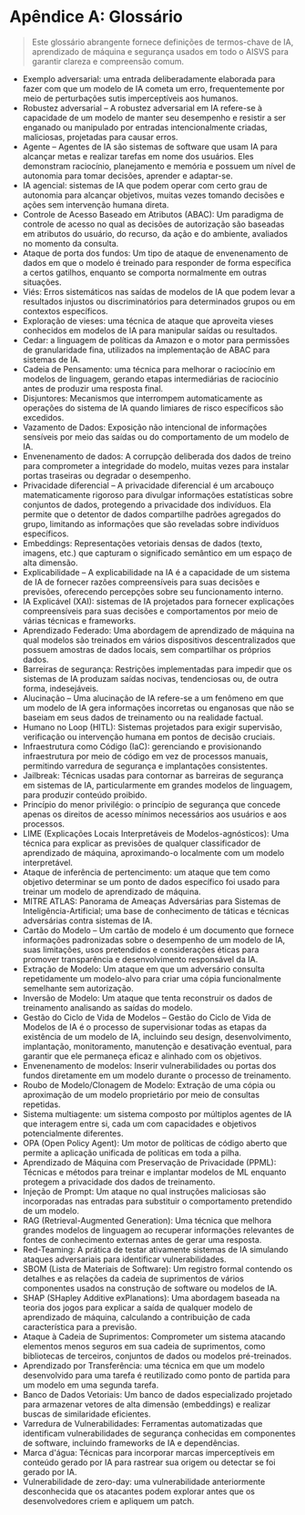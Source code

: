 # Apêndice A: Glossário

>Este glossário abrangente fornece definições de termos-chave de IA, aprendizado de máquina e segurança usados em todo o AISVS para garantir clareza e compreensão comum.

* Exemplo adversarial: uma entrada deliberadamente elaborada para fazer com que um modelo de IA cometa um erro, frequentemente por meio de perturbações sutis imperceptíveis aos humanos.
  ​
* Robustez adversarial – A robustez adversarial em IA refere-se à capacidade de um modelo de manter seu desempenho e resistir a ser enganado ou manipulado por entradas intencionalmente criadas, maliciosas, projetadas para causar erros.
  ​
* Agente – Agentes de IA são sistemas de software que usam IA para alcançar metas e realizar tarefas em nome dos usuários. Eles demonstram raciocínio, planejamento e memória e possuem um nível de autonomia para tomar decisões, aprender e adaptar-se.
  ​
* IA agencial: sistemas de IA que podem operar com certo grau de autonomia para alcançar objetivos, muitas vezes tomando decisões e ações sem intervenção humana direta.
  ​
* Controle de Acesso Baseado em Atributos (ABAC): Um paradigma de controle de acesso no qual as decisões de autorização são baseadas em atributos do usuário, do recurso, da ação e do ambiente, avaliados no momento da consulta.
  ​
* Ataque de porta dos fundos: Um tipo de ataque de envenenamento de dados em que o modelo é treinado para responder de forma específica a certos gatilhos, enquanto se comporta normalmente em outras situações.
  ​
* Viés: Erros sistemáticos nas saídas de modelos de IA que podem levar a resultados injustos ou discriminatórios para determinados grupos ou em contextos específicos.
  ​
* Exploração de vieses: uma técnica de ataque que aproveita vieses conhecidos em modelos de IA para manipular saídas ou resultados.
  ​
* Cedar: a linguagem de políticas da Amazon e o motor para permissões de granularidade fina, utilizados na implementação de ABAC para sistemas de IA.
  ​
* Cadeia de Pensamento: uma técnica para melhorar o raciocínio em modelos de linguagem, gerando etapas intermediárias de raciocínio antes de produzir uma resposta final.
  ​
* Disjuntores: Mecanismos que interrompem automaticamente as operações do sistema de IA quando limiares de risco específicos são excedidos.
  ​
* Vazamento de Dados: Exposição não intencional de informações sensíveis por meio das saídas ou do comportamento de um modelo de IA.
  ​
* Envenenamento de dados: A corrupção deliberada dos dados de treino para comprometer a integridade do modelo, muitas vezes para instalar portas traseiras ou degradar o desempenho.
  ​
* Privacidade diferencial – A privacidade diferencial é um arcabouço matematicamente rigoroso para divulgar informações estatísticas sobre conjuntos de dados, protegendo a privacidade dos indivíduos. Ela permite que o detentor de dados compartilhe padrões agregados do grupo, limitando as informações que são reveladas sobre indivíduos específicos.
  ​
* Embeddings: Representações vetoriais densas de dados (texto, imagens, etc.) que capturam o significado semântico em um espaço de alta dimensão.
  ​
* Explicabilidade – A explicabilidade na IA é a capacidade de um sistema de IA de fornecer razões compreensíveis para suas decisões e previsões, oferecendo percepções sobre seu funcionamento interno.
  ​
* IA Explicável (XAI): sistemas de IA projetados para fornecer explicações compreensíveis para suas decisões e comportamentos por meio de várias técnicas e frameworks.
  ​
* Aprendizado Federado: Uma abordagem de aprendizado de máquina na qual modelos são treinados em vários dispositivos descentralizados que possuem amostras de dados locais, sem compartilhar os próprios dados.
  ​
* Barreiras de segurança: Restrições implementadas para impedir que os sistemas de IA produzam saídas nocivas, tendenciosas ou, de outra forma, indesejáveis.
  ​
* Alucinação – Uma alucinação de IA refere-se a um fenômeno em que um modelo de IA gera informações incorretas ou enganosas que não se baseiam em seus dados de treinamento ou na realidade factual.
  ​
* Humano no Loop (HITL): Sistemas projetados para exigir supervisão, verificação ou intervenção humana em pontos de decisão cruciais.
  ​
* Infraestrutura como Código (IaC): gerenciando e provisionando infraestrutura por meio de código em vez de processos manuais, permitindo varredura de segurança e implantações consistentes.
  ​
* Jailbreak: Técnicas usadas para contornar as barreiras de segurança em sistemas de IA, particularmente em grandes modelos de linguagem, para produzir conteúdo proibido.
  ​
* Princípio do menor privilégio: o princípio de segurança que concede apenas os direitos de acesso mínimos necessários aos usuários e aos processos.
  ​
* LIME (Explicações Locais Interpretáveis de Modelos-agnósticos): Uma técnica para explicar as previsões de qualquer classificador de aprendizado de máquina, aproximando-o localmente com um modelo interpretável.
  ​
* Ataque de inferência de pertencimento: um ataque que tem como objetivo determinar se um ponto de dados específico foi usado para treinar um modelo de aprendizado de máquina.
  ​
* MITRE ATLAS: Panorama de Ameaças Adversárias para Sistemas de Inteligência-Artificial; uma base de conhecimento de táticas e técnicas adversárias contra sistemas de IA.
  ​
* Cartão do Modelo – Um cartão de modelo é um documento que fornece informações padronizadas sobre o desempenho de um modelo de IA, suas limitações, usos pretendidos e considerações éticas para promover transparência e desenvolvimento responsável da IA.
  ​
* Extração de Modelo: Um ataque em que um adversário consulta repetidamente um modelo-alvo para criar uma cópia funcionalmente semelhante sem autorização.
  ​
* Inversão de Modelo: Um ataque que tenta reconstruir os dados de treinamento analisando as saídas do modelo.
  ​
* Gestão do Ciclo de Vida de Modelos – Gestão do Ciclo de Vida de Modelos de IA é o processo de supervisionar todas as etapas da existência de um modelo de IA, incluindo seu design, desenvolvimento, implantação, monitoramento, manutenção e desativação eventual, para garantir que ele permaneça eficaz e alinhado com os objetivos.
  ​
* Envenenamento de modelos: Inserir vulnerabilidades ou portas dos fundos diretamente em um modelo durante o processo de treinamento.
  ​
* Roubo de Modelo/Clonagem de Modelo: Extração de uma cópia ou aproximação de um modelo proprietário por meio de consultas repetidas.
  ​
* Sistema multiagente: um sistema composto por múltiplos agentes de IA que interagem entre si, cada um com capacidades e objetivos potencialmente diferentes.
  ​
* OPA (Open Policy Agent): Um motor de políticas de código aberto que permite a aplicação unificada de políticas em toda a pilha.
  ​
* Aprendizado de Máquina com Preservação de Privacidade (PPML): Técnicas e métodos para treinar e implantar modelos de ML enquanto protegem a privacidade dos dados de treinamento.
  ​
* Injeção de Prompt: Um ataque no qual instruções maliciosas são incorporadas nas entradas para substituir o comportamento pretendido de um modelo.
  ​
* RAG (Retrieval-Augmented Generation): Uma técnica que melhora grandes modelos de linguagem ao recuperar informações relevantes de fontes de conhecimento externas antes de gerar uma resposta.
  ​
* Red-Teaming: A prática de testar ativamente sistemas de IA simulando ataques adversariais para identificar vulnerabilidades.
  ​
* SBOM (Lista de Materiais de Software): Um registro formal contendo os detalhes e as relações da cadeia de suprimentos de vários componentes usados na construção de software ou modelos de IA.
  ​
* SHAP (SHapley Additive exPlanations): Uma abordagem baseada na teoria dos jogos para explicar a saída de qualquer modelo de aprendizado de máquina, calculando a contribuição de cada característica para a previsão.
  ​
* Ataque à Cadeia de Suprimentos: Comprometer um sistema atacando elementos menos seguros em sua cadeia de suprimentos, como bibliotecas de terceiros, conjuntos de dados ou modelos pré-treinados.
  ​
* Aprendizado por Transferência: uma técnica em que um modelo desenvolvido para uma tarefa é reutilizado como ponto de partida para um modelo em uma segunda tarefa.
  ​
* Banco de Dados Vetoriais: Um banco de dados especializado projetado para armazenar vetores de alta dimensão (embeddings) e realizar buscas de similaridade eficientes.
  ​
* Varredura de Vulnerabilidades: Ferramentas automatizadas que identificam vulnerabilidades de segurança conhecidas em componentes de software, incluindo frameworks de IA e dependências.
  ​
* Marca d'água: Técnicas para incorporar marcas imperceptíveis em conteúdo gerado por IA para rastrear sua origem ou detectar se foi gerado por IA.
  ​
* Vulnerabilidade de zero-day: uma vulnerabilidade anteriormente desconhecida que os atacantes podem explorar antes que os desenvolvedores criem e apliquem um patch.

